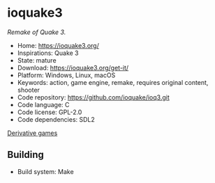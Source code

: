 # ioquake3

_Remake of Quake 3._

- Home: https://ioquake3.org/
- Inspirations: Quake 3
- State: mature
- Download: https://ioquake3.org/get-it/
- Platform: Windows, Linux, macOS
- Keywords: action, game engine, remake, requires original content, shooter
- Code repository: https://github.com/ioquake/ioq3.git
- Code language: C
- Code license: GPL-2.0
- Code dependencies: SDL2

[Derivative games](https://ioquake3.org/extras/derivative-games/)

## Building

- Build system: Make
